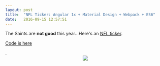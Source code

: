 ```yaml
---
layout: post
title:  "NFL Ticker: Angular 1x + Material Design + Webpack + ES6"
date:   2016-09-15 12:57:51
---
```


<p>The Saints are <b>not good</b> this year...Here's an <a href="http://s3.amazonaws.com/ijadams/ianjadams.com/nfl-ticker" target="_blank">NFL ticker</a>.</p>

<p><a href="https://github.com/ijadams/nfl-ticker" target="_blank">Code is here</a></p>.


<center>
<img style="max-width:400px;" src="https://s-media-cache-ak0.pinimg.com/736x/b9/74/8a/b9748a94bc2b8bb5224d6cf41abbb187.jpg">
</center>

